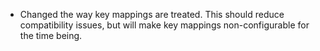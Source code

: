 - Changed the way key mappings are treated. This should reduce compatibility issues, but will make key mappings non-configurable for the time being.